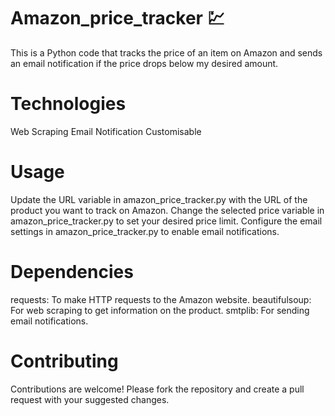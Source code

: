 # Amazon_price_tracker 💹
This is a Python code that tracks the price of an item on Amazon and sends an email notification if the price drops below my desired amount.

# Technologies
Web Scraping
Email Notification
Customisable

# Usage
Update the URL variable in amazon_price_tracker.py with the URL of the product you want to track on Amazon.
Change the selected price variable in amazon_price_tracker.py to set your desired price limit.
Configure the email settings in amazon_price_tracker.py to enable email notifications.

# Dependencies
requests: To make HTTP requests to the Amazon website.
beautifulsoup: For web scraping to get information on the product.
smtplib: For sending email notifications.

# Contributing
Contributions are welcome! Please fork the repository and create a pull request with your suggested changes.
